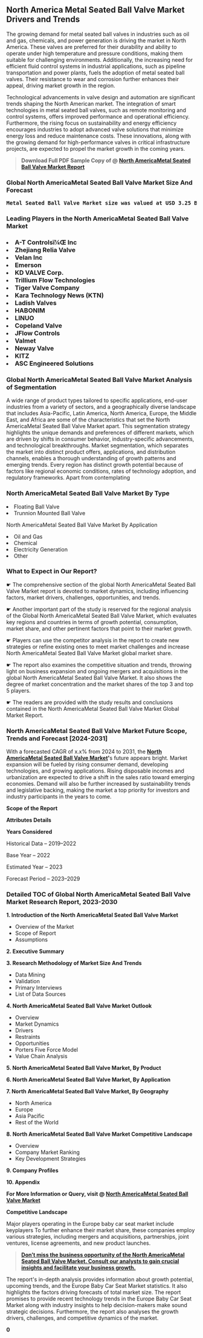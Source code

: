 <p> <h2>North America Metal Seated Ball Valve Market Drivers and Trends</h2><p>The growing demand for metal seated ball valves in industries such as oil and gas, chemicals, and power generation is driving the market in North America. These valves are preferred for their durability and ability to operate under high temperature and pressure conditions, making them suitable for challenging environments. Additionally, the increasing need for efficient fluid control systems in industrial applications, such as pipeline transportation and power plants, fuels the adoption of metal seated ball valves. Their resistance to wear and corrosion further enhances their appeal, driving market growth in the region.</p><p>Technological advancements in valve design and automation are significant trends shaping the North American market. The integration of smart technologies in metal seated ball valves, such as remote monitoring and control systems, offers improved performance and operational efficiency. Furthermore, the rising focus on sustainability and energy efficiency encourages industries to adopt advanced valve solutions that minimize energy loss and reduce maintenance costs. These innovations, along with the growing demand for high-performance valves in critical infrastructure projects, are expected to propel the market growth in the coming years.</p></p><blockquote id="" class=""><strong>Download Full PDF Sample Copy of @&nbsp;<a href="https://www.verifiedmarketreports.com/download-sample/?rid=425234&utm_source=GitHub-Jan&utm_medium=258" target="_blank">North AmericaMetal Seated Ball Valve Market Report</a>&nbsp;&nbsp;</strong></blockquote><h3 id="" class=""><strong>Global&nbsp;North AmericaMetal Seated Ball Valve Market Size And Forecast</strong></h3><pre class="reader-text-block__code-block"><strong>Metal Seated Ball Valve Market size was valued at USD 3.25 Billion in 2022 and is projected to reach USD 5.00 Billion by 2030, growing at a CAGR of 6.0% from 2024 to 2030.</strong></pre><h3 id="" class="">Leading Players in the&nbsp;North AmericaMetal Seated Ball Valve Market</h3><h3 class=""></Li><Li>A-T Controlsï¼Œ Inc</Li><Li> Zhejiang Relia Valve</Li><Li> Velan Inc</Li><Li> Emerson</Li><Li> KD VALVE Corp.</Li><Li> Trillium Flow Technologies</Li><Li> Tiger Valve Company</Li><Li> Kara Technology News (KTN)</Li><Li> Ladish Valves</Li><Li> HABONIM</Li><Li> LINUO</Li><Li> Copeland Valve</Li><Li> JFlow Controls</Li><Li> Valmet</Li><Li> Neway Valve</Li><Li> KITZ</Li><Li> ASC Engineered Solutions</h3><h3 id="" class="">Global&nbsp;North AmericaMetal Seated Ball Valve Market Analysis of Segmentation</h3><p id="" class="">A wide range of product types tailored to specific applications, end-user industries from a variety of sectors, and a geographically diverse landscape that includes Asia-Pacific, Latin America, North America, Europe, the Middle East, and Africa are some of the characteristics that set the North AmericaMetal Seated Ball Valve Market apart. This segmentation strategy highlights the unique demands and preferences of different markets, which are driven by shifts in consumer behavior, industry-specific advancements, and technological breakthroughs. Market segmentation, which separates the market into distinct product offers, applications, and distribution channels, enables a thorough understanding of growth patterns and emerging trends. Every region has distinct growth potential because of factors like regional economic conditions, rates of technology adoption, and regulatory frameworks. Apart from contemplating</p><h3 id="" class="">North AmericaMetal Seated Ball Valve Market&nbsp;By Type</h3><p></Li><Li>Floating Ball Valve</Li><Li> Trunnion Mounted Ball Valve</p><div class="" data-test-id=""><p>North AmericaMetal Seated Ball Valve Market&nbsp;By Application</p></div><p class=""></Li><Li>Oil and Gas</Li><Li> Chemical</Li><Li> Electricity Generation</Li><Li> Other</p><div class="" data-test-id=""><h3><span class="">What to Expect in Our Report?</span></h3></div><div class="" data-test-id=""><p><span class="">☛ The comprehensive section of the global North AmericaMetal Seated Ball Valve Market report is devoted to market dynamics, including influencing factors, market drivers, challenges, opportunities, and trends.</span></p></div><div class="" data-test-id=""><p><span class="">☛ Another important part of the study is reserved for the regional analysis of the Global North AmericaMetal Seated Ball Valve Market, which evaluates key regions and countries in terms of growth potential, consumption, market share, and other pertinent factors that point to their market growth.</span></p></div><div class="" data-test-id=""><p><span class="">☛ Players can use the competitor analysis in the report to create new strategies or refine existing ones to meet market challenges and increase North AmericaMetal Seated Ball Valve Market global market share.</span></p></div><div class="" data-test-id=""><p><span class="">☛ The report also examines the competitive situation and trends, throwing light on business expansion and ongoing mergers and acquisitions in the global North AmericaMetal Seated Ball Valve Market. It also shows the degree of market concentration and the market shares of the top 3 and top 5 players.</span></p></div><div class="" data-test-id=""><p><span class="">☛ The readers are provided with the study results and conclusions contained in the North AmericaMetal Seated Ball Valve Market Global Market Report.</span></p></div><div class="" data-test-id=""><h3><span class="">North AmericaMetal Seated Ball Valve Market Future Scope, Trends and Forecast [2024-2031]</span></h3></div><div class="" data-test-id=""><p><span class="">With a forecasted CAGR of x.x% from 2024 to 2031, the <strong><a href="https://www.verifiedmarketreports.com/download-sample/?rid=425234&utm_source=GitHub-Jan&utm_medium=258" target="_blank">North AmericaMetal Seated Ball Valve Market</a>'</strong>s future appears bright. Market expansion will be fueled by rising consumer demand, developing technologies, and growing applications. Rising disposable incomes and urbanization are expected to drive a shift in the sales ratio toward emerging economies. Demand will also be further increased by sustainability trends and legislative backing, making the market a top priority for investors and industry participants in the years to come.</span></p><p id="ember66" class="ember-view reader-text-block__paragraph"><strong>Scope of the Report</strong></p><p id="ember67" class="ember-view reader-text-block__paragraph"><strong>Attributes Details</strong></p><p id="ember68" class="ember-view reader-text-block__paragraph"><strong>Years Considered</strong></p><p id="ember69" class="ember-view reader-text-block__paragraph">Historical Data &ndash; 2019&ndash;2022</p><p id="ember70" class="ember-view reader-text-block__paragraph">Base Year &ndash; 2022</p><p id="ember71" class="ember-view reader-text-block__paragraph">Estimated Year &ndash; 2023</p><p id="ember72" class="ember-view reader-text-block__paragraph">Forecast Period &ndash; 2023&ndash;2029</p></div><h3 id="" class="">Detailed TOC of Global North AmericaMetal Seated Ball Valve Market Research Report, 2023-2030</h3><p id="" class=""><strong>1. Introduction of the North AmericaMetal Seated Ball Valve Market</strong></p><ul><li>Overview of the Market</li><li>Scope of Report</li><li>Assumptions</li></ul><p id="" class=""><strong>2. Executive Summary</strong></p><p id="" class=""><strong>3. Research Methodology of Market Size And Trends</strong></p><ul><li>Data Mining</li><li>Validation</li><li>Primary Interviews</li><li>List of Data Sources</li></ul><p id="" class=""><strong>4. North AmericaMetal Seated Ball Valve Market Outlook</strong></p><ul><li>Overview</li><li>Market Dynamics</li><li>Drivers</li><li>Restraints</li><li>Opportunities</li><li>Porters Five Force Model</li><li>Value Chain Analysis</li></ul><p id="" class=""><strong>5. North AmericaMetal Seated Ball Valve Market, By Product</strong></p><p id="" class=""><strong>6. North AmericaMetal Seated Ball Valve Market, By Application</strong></p><p id="" class=""><strong>7. North AmericaMetal Seated Ball Valve Market, By Geography</strong></p><ul><li>North America</li><li>Europe</li><li>Asia Pacific</li><li>Rest of the World</li></ul><p id="" class=""><strong>8. North AmericaMetal Seated Ball Valve Market Competitive Landscape</strong></p><ul><li>Overview</li><li>Company Market Ranking</li><li>Key Development Strategies</li></ul><p id="" class=""><strong>9. Company Profiles</strong></p><p id="" class=""><strong>10. Appendix</strong></p><p><strong>For More Information or Query, visit&nbsp;@ <a href="https://www.verifiedmarketreports.com/product/metal-seated-ball-valve-market/" target="_blank">North AmericaMetal Seated Ball Valve Market</a></strong></p><p id="ember61" class="ember-view reader-text-block__paragraph"><strong>Competitive Landscape</strong></p><p id="ember62" class="ember-view reader-text-block__paragraph">Major players operating in the Europe baby car seat market include keyplayers To further enhance their market share, these companies employ various strategies, including mergers and acquisitions, partnerships, joint ventures, license agreements, and new product launches.</p><blockquote id="ember63" class="ember-view reader-text-block__blockquote"><strong><a href="https://www.verifiedmarketreports.com/download-sample/?rid=425234&utm_source=GitHub-Jan&utm_medium=258" target="_blank">Don&rsquo;t miss the business opportunity of the North AmericaMetal Seated Ball Valve Market. Consult our analysts to gain crucial insights and facilitate your business growth.</a></strong></blockquote><p id="ember64" class="ember-view reader-text-block__paragraph">The report's in-depth analysis provides information about growth potential, upcoming trends, and the Europe Baby Car Seat Market statistics. It also highlights the factors driving forecasts of total market size. The report promises to provide recent technology trends in the Europe Baby Car Seat Market along with industry insights to help decision-makers make sound strategic decisions. Furthermore, the report also analyses the growth drivers, challenges, and competitive dynamics of the market.</p><p class="ember-view reader-text-block__paragraph"><strong>0</strong></p>
